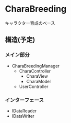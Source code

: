 # CharaBreeding
キャラクター育成のベース

## 構造(予定)
### メイン部分
+ CharaBreedingManager
  + CharaController
    + CharaView
    + CharaModel
  + UserController

### インターフェース
  + IDataReader
  + IDataWriter
